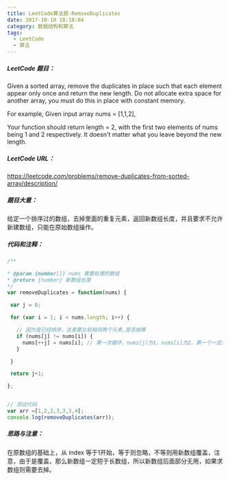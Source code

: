 ```yaml
---
title: LeetCode算法题-RemoveDuplicates
date: 2017-10-10 18:18:04
category: 数据结构和算法
tags:
  - LeetCode
  - 算法
---
```


##### LeetCode 题目：

Given a sorted array, remove the duplicates in place such that each element appear only once and return the new length.
Do not allocate extra space for another array, you must do this in place with constant memory.

For example,
Given input array nums = [1,1,2],

Your function should return length = 2, with the first two elements of nums being 1 and 2 respectively. It doesn't matter what you leave beyond the new length.

##### LeetCode URL：
https://leetcode.com/problems/remove-duplicates-from-sorted-array/description/

<!--more-->

##### 题目大意：
给定一个排序过的数组，去掉里面的重复元素，返回新数组长度，并且要求不允许新建数组，只能在原始数组操作。

##### 代码和注释：

```JavaScript
/**

* @param {number[]} nums 需要处理的数组
* @return {number} 新数组长度
*/
var removeDuplicates = function(nums) {

 var j = 0;

 for (var i = 1; i < nums.length; i++) {

   // 因为是已经排序，这里要比较相邻两个元素,是否相等
   if (nums[j] != nums[i]) {
     nums[++j] = nums[i]; // 第一次循环，nums[j]为1，nums[i]为2，第一个一定会有，不用管，只管++j；如果相等，则新数组不操作，不等则将原值复制过来
   }

 }

 return j+1;

};


// 测试代码
var arr =[1,2,2,3,3,3,4];
console.log(removeDuplicates(arr));

```

##### 思路与注意：
在原数组的基础上，从 index 等于1开始，等于则忽略，不等则用新数组覆盖，注意，由于是覆盖，那么新数组一定短于长数组，所以新数组后面部分无用，如果求数组则需要去掉。
